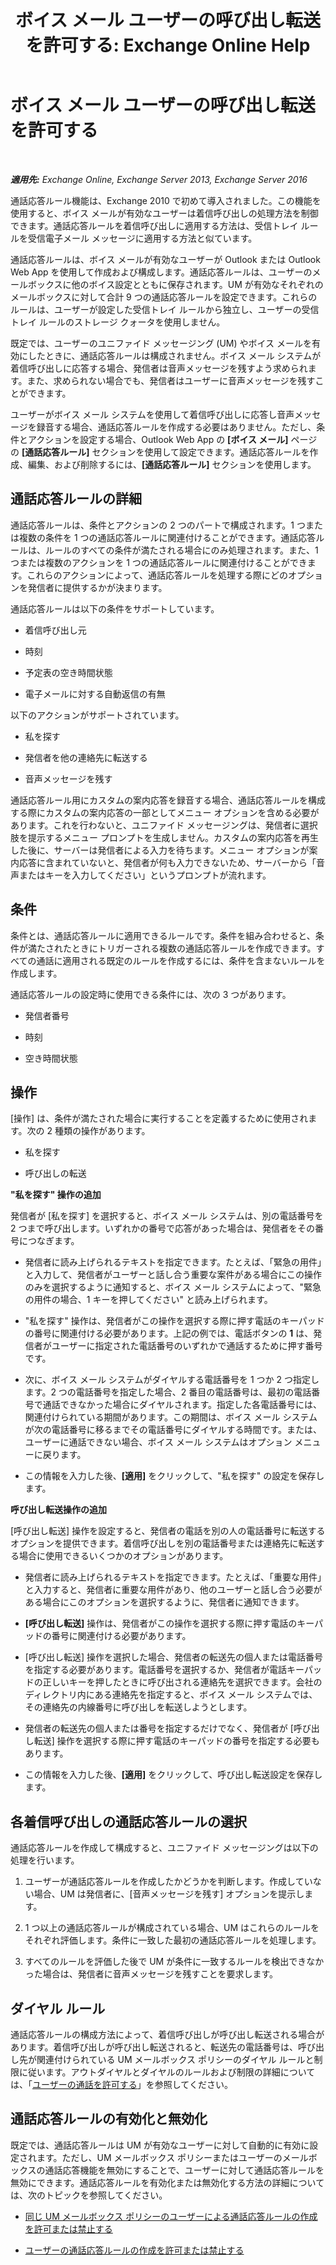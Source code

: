 ﻿---
title: 'ボイス メール ユーザーの呼び出し転送を許可する: Exchange Online Help'
TOCTitle: ボイス メール ユーザーの呼び出し転送を許可する
ms:assetid: 1f8e0a53-3d9d-4f8c-9be3-9f1e2a4347a3
ms:mtpsurl: https://technet.microsoft.com/ja-jp/library/Dd335138(v=EXCHG.150)
ms:contentKeyID: 50555746
ms.date: 05/22/2018
mtps_version: v=EXCHG.150
ms.translationtype: HT
---

# ボイス メール ユーザーの呼び出し転送を許可する

 

_**適用先:** Exchange Online, Exchange Server 2013, Exchange Server 2016_

通話応答ルール機能は、Exchange 2010 で初めて導入されました。この機能を使用すると、ボイス メールが有効なユーザーは着信呼び出しの処理方法を制御できます。通話応答ルールを着信呼び出しに適用する方法は、受信トレイ ルールを受信電子メール メッセージに適用する方法と似ています。

通話応答ルールは、ボイス メールが有効なユーザーが Outlook または Outlook Web App を使用して作成および構成します。通話応答ルールは、ユーザーのメールボックスに他のボイス設定とともに保存されます。UM が有効なそれぞれのメールボックスに対して合計 9 つの通話応答ルールを設定できます。これらのルールは、ユーザーが設定した受信トレイ ルールから独立し、ユーザーの受信トレイ ルールのストレージ クォータを使用しません。

既定では、ユーザーのユニファイド メッセージング (UM) やボイス メールを有効にしたときに、通話応答ルールは構成されません。ボイス メール システムが着信呼び出しに応答する場合、発信者は音声メッセージを残すよう求められます。また、求められない場合でも、発信者はユーザーに音声メッセージを残すことができます。

ユーザーがボイス メール システムを使用して着信呼び出しに応答し音声メッセージを録音する場合、通話応答ルールを作成する必要はありません。ただし、条件とアクションを設定する場合、Outlook Web App の **\[ボイス メール\]** ページの **\[通話応答ルール\]** セクションを使用して設定できます。通話応答ルールを作成、編集、および削除するには、**\[通話応答ルール\]** セクションを使用します。

## 通話応答ルールの詳細

通話応答ルールは、条件とアクションの 2 つのパートで構成されます。1 つまたは複数の条件を 1 つの通話応答ルールに関連付けることができます。通話応答ルールは、ルールのすべての条件が満たされる場合にのみ処理されます。また、1 つまたは複数のアクションを 1 つの通話応答ルールに関連付けることができます。これらのアクションによって、通話応答ルールを処理する際にどのオプションを発信者に提供するかが決まります。

通話応答ルールは以下の条件をサポートしています。

  - 着信呼び出し元

  - 時刻

  - 予定表の空き時間状態

  - 電子メールに対する自動返信の有無

以下のアクションがサポートされています。

  - 私を探す

  - 発信者を他の連絡先に転送する

  - 音声メッセージを残す

通話応答ルール用にカスタムの案内応答を録音する場合、通話応答ルールを構成する際にカスタムの案内応答の一部としてメニュー オプションを含める必要があります。これを行わないと、ユニファイド メッセージングは、発信者に選択肢を提示するメニュー プロンプトを生成しません。カスタムの案内応答を再生した後に、サーバーは発信者による入力を待ちます。メニュー オプションが案内応答に含まれていないと、発信者が何も入力できないため、サーバーから「音声またはキーを入力してください」というプロンプトが流れます。

## 条件

条件とは、通話応答ルールに適用できるルールです。条件を組み合わせると、条件が満たされたときにトリガーされる複数の通話応答ルールを作成できます。すべての通話に適用される既定のルールを作成するには、条件を含まないルールを作成します。

通話応答ルールの設定時に使用できる条件には、次の 3 つがあります。

  - 発信者番号

  - 時刻

  - 空き時間状態

## 操作

\[操作\] は、条件が満たされた場合に実行することを定義するために使用されます。次の 2 種類の操作があります。

  - 私を探す

  - 呼び出しの転送

**"私を探す" 操作の追加**

発信者が \[私を探す\] を選択すると、ボイス メール システムは、別の電話番号を 2 つまで呼び出します。いずれかの番号で応答があった場合は、発信者をその番号につなぎます。

  - 発信者に読み上げられるテキストを指定できます。たとえば、「緊急の用件」と入力して、発信者がユーザーと話し合う重要な案件がある場合にこの操作のみを選択するように通知すると、ボイス メール システムによって、"緊急の用件の場合、1 キーを押してください" と読み上げられます。

  - "私を探す" 操作は、発信者がこの操作を選択する際に押す電話のキーパッドの番号に関連付ける必要があります。上記の例では、電話ボタンの **1** は、発信者がユーザーに指定された電話番号のいずれかで通話するために押す番号です。

  - 次に、ボイス メール システムがダイヤルする電話番号を 1 つか 2 つ指定します。2 つの電話番号を指定した場合、2 番目の電話番号は、最初の電話番号で通話できなかった場合にダイヤルされます。指定した各電話番号には、関連付けられている期間があります。この期間は、ボイス メール システムが次の電話番号に移るまでその電話番号にダイヤルする時間です。または、ユーザーに通話できない場合、ボイス メール システムはオプション メニューに戻ります。

  - この情報を入力した後、**\[適用\]** をクリックして、"私を探す" の設定を保存します。

**呼び出し転送操作の追加**

\[呼び出し転送\] 操作を設定すると、発信者の電話を別の人の電話番号に転送するオプションを提供できます。着信呼び出しを別の電話番号または連絡先に転送する場合に使用できるいくつかのオプションがあります。

  - 発信者に読み上げられるテキストを指定できます。たとえば、「重要な用件」と入力すると、発信者に重要な用件があり、他のユーザーと話し合う必要がある場合にこのオプションを選択するように、発信者に通知できます。

  - **\[呼び出し転送\]** 操作は、発信者がこの操作を選択する際に押す電話のキーパッドの番号に関連付ける必要があります。

  - \[呼び出し転送\] 操作を選択した場合、発信者の転送先の個人または電話番号を指定する必要があります。電話番号を選択するか、発信者が電話キーパッドの正しいキーを押したときに呼び出される連絡先を選択できます。会社のディレクトリ内にある連絡先を指定すると、ボイス メール システムでは、その連絡先の内線番号に呼び出しを転送しようとします。

  - 発信者の転送先の個人または番号を指定するだけでなく、発信者が \[呼び出し転送\] 操作を選択する際に押す電話のキーパッドの番号を指定する必要もあります。

  - この情報を入力した後、**\[適用\]** をクリックして、呼び出し転送設定を保存します。

## 各着信呼び出しの通話応答ルールの選択

通話応答ルールを作成して構成すると、ユニファイド メッセージングは以下の処理を行います。

1.  ユーザーが通話応答ルールを作成したかどうかを判断します。作成していない場合、UM は発信者に、\[音声メッセージを残す\] オプションを提示します。

2.  1 つ以上の通話応答ルールが構成されている場合、UM はこれらのルールをそれぞれ評価します。条件に一致した最初の通話応答ルールを処理します。

3.  すべてのルールを評価した後で UM が条件に一致するルールを検出できなかった場合は、発信者に音声メッセージを残すことを要求します。

## ダイヤル ルール

通話応答ルールの構成方法によって、着信呼び出しが呼び出し転送される場合があります。着信呼び出しが呼び出し転送されると、転送先の電話番号は、呼び出し先が関連付けられている UM メールボックス ポリシーのダイヤル ルールと制限に従います。アウトダイヤルとダイヤルのルールおよび制限の詳細については、「[ユーザーの通話を許可する](allow-users-to-make-calls-exchange-2013-help.md)」を参照してください。

## 通話応答ルールの有効化と無効化

既定では、通話応答ルールは UM が有効なユーザーに対して自動的に有効に設定されます。ただし、UM メールボックス ポリシーまたはユーザーのメールボックスの通話応答機能を無効にすることで、ユーザーに対して通話応答ルールを無効にできます。通話応答ルールを有効化または無効化する方法の詳細については、次のトピックを参照してください。

  - [同じ UM メールボックス ポリシーのユーザーによる通話応答ルールの作成を許可または禁止する](allow-or-prevent-users-in-the-same-um-mailbox-policy-from-creating-call-answering-rules-exchange-2013-help.md)

  - [ユーザーの通話応答ルールの作成を許可または禁止する](allow-or-prevent-a-user-from-creating-call-answering-rules-exchange-2013-help.md)

